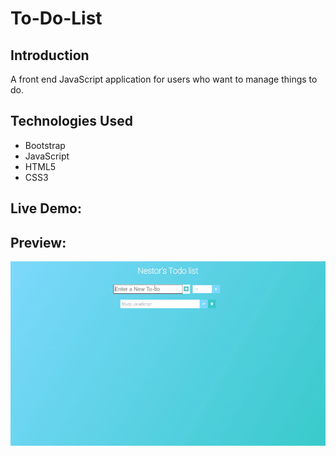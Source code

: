 # To-Do-List

## Introduction


A front end JavaScript application for users who want to manage things to do.

## Technologies Used
- Bootstrap
- JavaScript
- HTML5
- CSS3

## Live Demo: 

## Preview:
![Alt Text](https://github.com/nestorjgc/To-Do-List/blob/main/imgs/gif123.gif)
